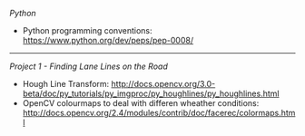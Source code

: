 *Python*
- Python programming conventions: https://www.python.org/dev/peps/pep-0008/

---

*Project 1 - Finding Lane Lines on the Road*
- Hough Line Transform: http://docs.opencv.org/3.0-beta/doc/py_tutorials/py_imgproc/py_houghlines/py_houghlines.html
- OpenCV colourmaps to deal with differen wheather conditions: http://docs.opencv.org/2.4/modules/contrib/doc/facerec/colormaps.html
